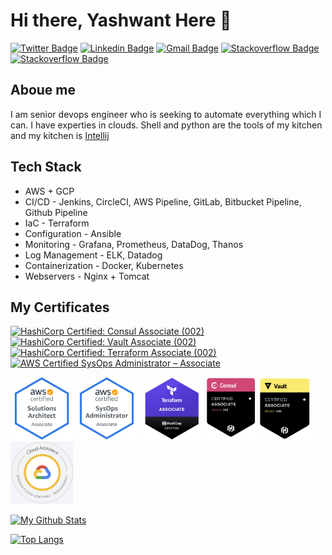 # Hi there, Yashwant Here 👋

[![Twitter Badge](https://img.shields.io/badge/-&nbsp;twitter-white?style=flat&labelColor=white&logo=twitter&logoColor=blue)](https://twitter.com/YashwantMahaw12)
[![Linkedin Badge](https://img.shields.io/badge/-&nbsp;linkedin-white?style=flat&labelColor=white&logo=Linkedin&logoColor=blue)](https://www.linkedin.com/in/yashwantmahawar/) 
[![Gmail Badge](https://img.shields.io/badge/-&nbsp;gmail-white?style=flat&labelColor=white&logo=gmail&logoColor=red&)](https://www.linkedin.com/in/yashwantmahawar/)
[![Stackoverflow Badge](https://img.shields.io/badge/-stackoverflow&nbsp;-gray?style=flat&labelColor=gray&logo=stackoverflow&logoColor=red&)](https://stackoverflow.com/users/9151895/yashwant-mahawar)
[![Stackoverflow Badge](https://img.shields.io/badge/-medium&nbsp;-gray?style=flat&labelColor=gray&logo=medium&logoColor=black&)](https://medium.com/@yashwantmahawar)

## Aboue me

I am senior devops engineer who is seeking to automate everything which I can. I have experties in clouds. Shell and python are the tools of my kitchen and my kitchen is [Intellij](https://www.jetbrains.com/idea/)

## Tech Stack

- AWS + GCP
- CI/CD - Jenkins, CircleCI, AWS Pipeline, GitLab, Bitbucket Pipeline, Github Pipeline
- IaC - Terraform
- Configuration - Ansible
- Monitoring - Grafana, Prometheus, DataDog, Thanos
- Log Management - ELK, Datadog
- Containerization - Docker, Kubernetes
- Webservers - Nginx + Tomcat


## My Certificates

<!--START_SECTION:badges-->
[![HashiCorp Certified: Consul Associate (002)](https://images.credly.com/size/110x110/images/5a1ba86e-8a0f-44cb-b7e2-4c192480fedf/image.png)](http://www.credly.com/badges/324f9882-42cf-4832-af5c-fa27d574cdbb "HashiCorp Certified: Consul Associate (002)")
[![HashiCorp Certified: Vault Associate (002)](https://images.credly.com/size/110x110/images/fd1bf1cf-dc60-4868-b3a3-9b93e8af763c/image.png)](http://www.credly.com/badges/c4a721f7-d3e8-4cb6-a79f-5e916abd7e76 "HashiCorp Certified: Vault Associate (002)")
[![HashiCorp Certified: Terraform Associate (002)](https://images.credly.com/size/110x110/images/99289602-861e-4929-8277-773e63a2fa6f/image.png)](http://www.credly.com/badges/47b6a474-a22a-4054-8970-7f4d615c7c6b "HashiCorp Certified: Terraform Associate (002)")
[![AWS Certified SysOps Administrator – Associate](https://images.credly.com/size/110x110/images/f0d3fbb9-bfa7-4017-9989-7bde8eaf42b1/image.png)](http://www.credly.com/badges/4453a8a0-3ca3-4380-a5c6-4b710783d408 "AWS Certified SysOps Administrator – Associate")
<!--END_SECTION:badges-->

<p float="left">
<a href="https://raw.githubusercontent.com/yashwantmahawar/yashwantmahawar/main/certs/aws-certified-solution-architect-associate.png"><img src="https://raw.githubusercontent.com/yashwantmahawar/yashwantmahawar/main/certs/aws-certified-solution-architect-associate.png" width="auto" height="100" title="AWS Certified Solution Architect Associate"></a>
<a href="https://www.youracclaim.com/badges/4453a8a0-3ca3-4380-a5c6-4b710783d408"><img src="https://raw.githubusercontent.com/yashwantmahawar/yashwantmahawar/main/certs/aws-certified-sysops-administrator-associate.png" width="auto" height="100" title="AWS Certified Sysops Administrator Associate"></a>
<a href="https://www.youracclaim.com/badges/e54135ca-ced6-45eb-afc3-08882029e0c6"><img src="https://raw.githubusercontent.com/yashwantmahawar/yashwantmahawar/main/certs/hashicorp-certified-terraform-associate.png" width="auto" height="100" title="AWS Certified Sysops Administrator Associate"></a>
<a href="https://https://www.credly.com/badges/2b0c6624-9e3f-4940-8f5b-ebe9551046fb/public_url"><img src="https://raw.githubusercontent.com/yashwantmahawar/yashwantmahawar/main/certs/consul.png" width="auto" height="100" title="Hashicorp Consul"></a>
<a href="https://www.credly.com/badges/e74b404b-b7d0-4571-8fa6-d52e0afdfb86/public_url"><img src="https://raw.githubusercontent.com/yashwantmahawar/yashwantmahawar/main/certs/vault.png" width="auto" height="100" title="Hashicorp Valut"></a>
<a href="https://www.credential.net/693d46e0-0d4f-4bdb-b2ab-0513360a926e?key=57831f33e8d4fd80a1ea8eb2f8d1fbd37b2d877a7339967dd6b72847367f1e85"><img src="https://raw.githubusercontent.com/yashwantmahawar/yashwantmahawar/main/certs/pca.png" width="auto" height="100" title="Professional Google Cloud Architect "></a>
<p>

[![My Github Stats](https://github-readme-stats.vercel.app/api?username=yashwantmahawar&count_private=true&show_icons=true)](https://github-readme-stats.vercel.app/api?username=yashwantmahawar&count_private=true&show_icons=true)

[![Top Langs](https://github-readme-stats.vercel.app/api/top-langs/?username=yashwantmahawar)](https://github-readme-stats.vercel.app/api/top-langs/?username=yashwantmahawar)

<!--
**yashwantmahawar/yashwantmahawar** is a ✨ _special_ ✨ repository because its `README.md` (this file) appears on your GitHub profile.

Here are some ideas to get you started:

- 🔭 I’m currently working on ...
- 🌱 I’m currently learning ...
- 👯 I’m looking to collaborate on ...
- 🤔 I’m looking for help with ...
- 💬 Ask me about ...
- 📫 How to reach me: ...
- 😄 Pronouns: ...
- ⚡ Fun fact: ...
-->

